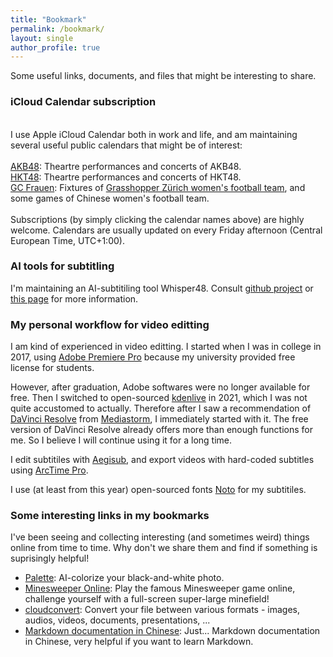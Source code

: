 ```yaml
---
title: "Bookmark"
permalink: /bookmark/
layout: single
author_profile: true
---
```


Some useful links, documents, and files that might be interesting to share.  

### iCloud Calendar subscription  
\
I use Apple iCloud Calendar both in work and life, and am maintaining several useful public calendars that might be of interest:  
\
[AKB48](webcal://p103-caldav.icloud.com/published/2/MjA1MjQ3NjAwNDAyMDUyNJHuBm4JvFsW9O5xhZKJaN-GNTNhgzMJxGeVWJ9p-4g1sgAOE2zlE5BUeUfoewECPQjZNGy4ViS-zfdT3BkUyao): Theartre performances and concerts of AKB48.  
[HKT48](webcal://p103-caldav.icloud.com/published/2/MjA1MjQ3NjAwNDAyMDUyNJHuBm4JvFsW9O5xhZKJaN-GGyoCNUTEWTsrAXR1jBUNtvVC4FxIv_9ioZsAlKUVeZ3R72HgRaM9Jv9ZVooX0jc): Theartre performances and concerts of HKT48.  
[GC Frauen](webcal://p103-caldav.icloud.com/published/2/MjA1MjQ3NjAwNDAyMDUyNJHuBm4JvFsW9O5xhZKJaN-87aFlmgc0vDO604UvDuyAy3c-zI8QCUuSGAeCUhDy4xcZf_s_juN2Q9Qdqd_aHLc): Fixtures of [Grasshopper Zürich women's football team](https://gcfrauenfussball.ch/), and some games of Chinese women's football team.  
\
Subscriptions (by simply clicking the calendar names above) are highly welcome. Calendars are usually updated on every Friday afternoon (Central European Time, UTC+1:00).  

### AI tools for subtitling
I'm maintaining an AI-subtitiling tool Whisper48. Consult [github project](https://github.com/ifeimi/Whisper48) or [this page](https://ifeimi.github.io/whisper48/) for more information. 

### My personal workflow for video editting
I am kind of experienced in video editting. I started when I was in college in 2017, using [Adobe Premiere Pro](https://www.adobe.com/products/premiere.html) because my university provided free license for students.  

However, after graduation, Adobe softwares were no longer available for free. Then I switched to open-sourced [kdenlive](https://kdenlive.org/en/) in 2021, which I was not quite accustomed to actually. Therefore after I saw a recommendation of [DaVinci Resolve](https://www.blackmagicdesign.com/products/davinciresolve) from [Mediastorm](https://space.bilibili.com/946974), I immediately started with it. The free version of DaVinci Resolve already offers more than enough functions for me. So I believe I will continue using it for a long time.  

I edit subtitiles with [Aegisub](https://aegisite.vercel.app/), and export videos with hard-coded subtitles using [ArcTime Pro](https://arctime.org/).  

I use (at least from this year) open-sourced fonts [Noto](https://fonts.google.com/noto) for my subtitiles.  




### Some interesting links in my bookmarks

I've been seeing and collecting interesting (and sometimes weird) things online from time to time. Why don't we share them and find if something is suprisingly helpful!  

* [Palette](https://palette.fm/): AI-colorize your black-and-white photo.  
* [Minesweeper Online](http://www.minesweeper.cn/): Play the famous Minesweeper game online, challenge yourself with a full-screen super-large minefield!  
* [cloudconvert](https://cloudconvert.com/): Convert your file between various formats - images, audios, videos, documents, presentations, ...
* [Markdown documentation in Chinese](https://markdown-zh.readthedocs.io/en/latest/): Just... Markdown documentation in Chinese, very helpful if you want to learn Markdown.  